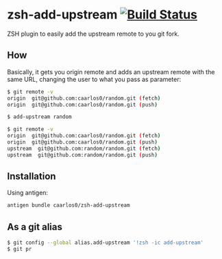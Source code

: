 zsh-add-upstream [![Build Status](https://travis-ci.org/caarlos0/zsh-add-upstream.svg?branch=master)](https://travis-ci.org/caarlos0/zsh-open-pr)
==================

ZSH plugin to easily add the upstream remote to you git fork.

## How

Basically, it gets you origin remote and adds an upstream remote with
the same URL, changing the user to what you pass as parameter:

```sh
$ git remote -v
origin  git@github.com:caarlos0/random.git (fetch)
origin  git@github.com:caarlos0/random.git (push)

$ add-upstream random

$ git remote -v
origin  git@github.com:caarlos0/random.git (fetch)
origin  git@github.com:caarlos0/random.git (push)
upstream  git@github.com:random/random.git (fetch)
upstream  git@github.com:random/random.git (push)
```

## Installation

Using antigen:

```sh
antigen bundle caarlos0/zsh-add-upstream
```

## As a git alias

```sh
$ git config --global alias.add-upstream '!zsh -ic add-upstream'
$ git pr
```

